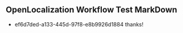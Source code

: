 ## OpenLocalization Workflow Test MarkDown
* ef6d7ded-a133-445d-97f8-e8b9926d1884 thanks!

<!--HONumber=Jul16_HO4-->


